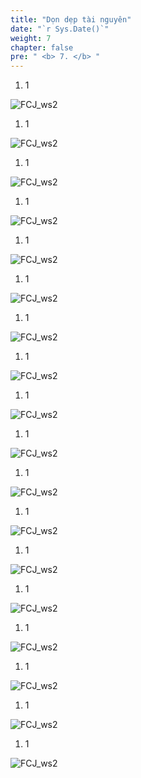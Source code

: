 ```yaml
---
title: "Dọn dẹp tài nguyên"
date: "`r Sys.Date()`"
weight: 7
chapter: false
pre: " <b> 7. </b> "
---
```


1. 1

![FCJ_ws2](/images/7.clean/1.png)

1. 1

![FCJ_ws2](/images/7.clean/2.png)

1. 1

![FCJ_ws2](/images/7.clean/3.png)

1. 1

![FCJ_ws2](/images/7.clean/4.png)

1. 1

![FCJ_ws2](/images/7.clean/5.png)

1. 1

![FCJ_ws2](/images/7.clean/6.png)

1. 1

![FCJ_ws2](/images/7.clean/7.png)

1. 1

![FCJ_ws2](/images/7.clean/8.png)

1. 1

![FCJ_ws2](/images/7.clean/9.png)

1. 1

![FCJ_ws2](/images/7.clean/10.png)

1. 1

![FCJ_ws2](/images/7.clean/11.png)

1. 1

![FCJ_ws2](/images/7.clean/12.png)

1. 1

![FCJ_ws2](/images/7.clean/13.png)

1. 1

![FCJ_ws2](/images/7.clean/14.png)

1. 1

![FCJ_ws2](/images/7.clean/15.png)

1. 1

![FCJ_ws2](/images/7.clean/16.png)

1. 1

![FCJ_ws2](/images/7.clean/17.png)

1. 1

![FCJ_ws2](/images/7.clean/18.png)
